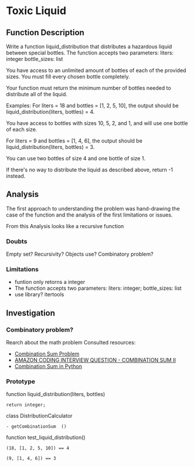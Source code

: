 # Toxic Liquid
## Function Description
Write a function liquid_distribution that distributes a hazardous liquid between special bottles.
The function accepts two parameters:
liters: integer
bottle_sizes: list

You have access to an unlimited amount of bottles of each of the provided sizes.
You must fill every chosen bottle completely.

Your function must return the minimum number of bottles needed to distribute all of the liquid.

Examples:
For liters = 18 and bottles = [1, 2, 5, 10],
the output should be
liquid_distribution(liters, bottles) = 4.

You have access to bottles with sizes 10, 5, 2, and 1, and will use one bottle of each size.

For liters = 9 and bottles = [1, 4, 6],
the output should be
liquid_distribution(liters, bottles) = 3.

You can use two bottles of size 4 and one bottle of size 1.

If there's no way to distribute the liquid as described above, return -1 instead.

## Analysis

The first approach to understanding the problem was hand-drawing the case of the function and the analysis of the first limitations or issues.

From this Analysis looks like a recursive function
### Doubts 
Empty set?
Recursivity?
Objects use?
Combinatory problem?

### Limitations 
- funtion only retorns a integer
- The function accepts two parameters: liters: integer; bottle_sizes: list
- use library? itertools

## Investigation
### Combinatory problem?
Rearch about the math problem 
Consulted resources: 

- [Combination Sum Problem](https://www.codeguru.com/cpp/cpp/algorithms/combinations/article.php/c15409/Dynamic-Programming-Combination-Sum-Problem.htm)
- [AMAZON CODING INTERVIEW QUESTION - COMBINATION SUM II ](https://www.youtube.com/watch?v=IER1ducXujU)
- [Combination Sum in Python](https://www.tutorialspoint.com/combination-sum-in-python)
### Prototype  


function liquid_distribution(liters, bottles)  

    return integer;  


class DistributionCalculator  

    - getCombinationSum  ()


function test_liquid_distribution()  

    (18, [1, 2, 5, 10]) == 4  

    (9, [1, 4, 6]) == 3  



<!-- ![notes]() -->
